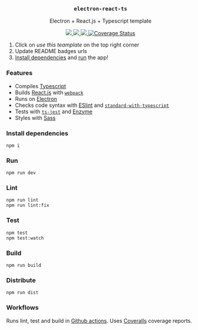 <h3 align="middle"><code>electron-react-ts</code></h3>
<p align="middle">
  Electron + React.js + Typescript template
</p>
<p align="middle">
  <a href="https://github.com/ilanolkies/electron-react-ts/actions?query=workflow%3Aci">
    <img src="https://github.com/ilanolkies/electron-react-ts/workflows/ci/badge.svg" />
  </a>
  <a href="https://lgtm.com/projects/g/ilanolkies/electron-react-ts/?mode=list">
    <img src="https://img.shields.io/lgtm/alerts/github/ilanolkies/electron-react-ts" />
  </a>
  <a href="https://lgtm.com/projects/g/ilanolkies/electron-react-ts/context:javascript">
    <img src="https://img.shields.io/lgtm/grade/javascript/github/ilanolkies/electron-react-ts" />
  </a>
  <a href='https://coveralls.io/github/ilanolkies/electron-react-ts?branch=main'>
    <img src='https://coveralls.io/repos/github/ilanolkies/electron-react-ts/badge.svg?branch=main' alt='Coverage Status' />
  </a>
</p>

1. Click on _use this teamplate_ on the top right corner
2. Update README badges urls
3. [Install dependencies](#install-dependencies) and [run](#run) the app!

### Features

- Compiles [Typescript](https://www.typescriptlang.org/)
- Builds [React.js](https://reactjs.org/) with [`webpack`](https://webpack.js.org/)
- Runs on [Electron](https://www.electronjs.org/)
- Checks code syntax with [ESlint](https://eslint.org/) and [`standard-with-typescript`](https://github.com/standard/eslint-config-standard-with-typescript)
- Tests with [`ts-jest`](https://github.com/kulshekhar/ts-jest) and [Enzyme](https://enzymejs.github.io/enzyme/)
- Styles with [Sass](https://sass-lang.com/)

### Install dependencies

```
npm i
```

### Run

```
npm run dev
```

### Lint

```
npm run lint
npm run lint:fix
```

### Test

```
npm test
npm test:watch
```

### Build

```
npm run build
```

### Distribute

```
npm run dist
```

### Workflows

Runs lint, test and build in [Github actions](https://github.com/features/actions). Uses [Coveralls](https://coveralls.io/) coverage reports.
